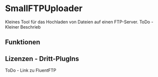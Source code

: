 # SmallFTPUploader
Kleines Tool für das Hochladen von Dateien auf einen FTP-Server.
ToDo - Kleiner Beschrieb

## Funktionen

## Lizenzen - Dritt-PlugIns
ToDo - Link zu FluentFTP

